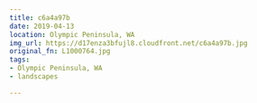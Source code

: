 ```yaml
---
title: c6a4a97b
date: 2019-04-13
location: Olympic Peninsula, WA
img_url: https://d17enza3bfujl8.cloudfront.net/c6a4a97b.jpg
original_fn: L1000764.jpg
tags:
- Olympic Peninsula, WA
- landscapes

---
```

